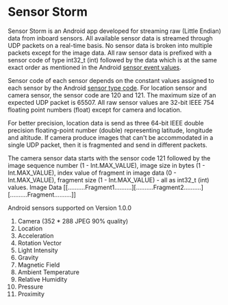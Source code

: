# Sensor Storm

Sensor Storm is an Android app developed for streaming raw (Little Endian) data from inboard sensors. All available sensor data is streamed through UDP packets on a real-time basis. No sensor data is broken into multiple packets except for the image data. All raw sensor data is prefixed with a sensor code of type int32_t (int) followed by the data which is at the same exact order as mentioned in the Android [sensor event values](https://developer.android.com/reference/android/hardware/SensorEvent#values).  

Sensor code of each sensor depends on the constant values assigned to each sensor by the Android [sensor type code](https://developer.android.com/guide/topics/sensors/sensors_overview). For location sensor and camera sensor, the sensor code are 120 and 121. The maximum size of an expected UDP packet is 65507. All raw sensor values are 32-bit IEEE 754 floating point numbers (float) except for camera and location.  

For better precision, location data is send as three 64-bit IEEE double precision floating-point number (double) representing latitude, longitude and altitude. If camera produce images that can't be accommodated in a single UDP packet, then it is fragmented and send in different packets. 

The camera sensor data starts with the sensor code 121 followed by the image sequence number (1 - Int.MAX_VALUE), image size in bytes (1 - Int.MAX_VALUE), index value of fragment in image data (0 - Int.MAX_VALUE), fragment size (1 - Int.MAX_VALUE) - all as int32_t (int) values. Image Data [[..........Fragment1..........][..........Fragment2..........][..........Fragment..........]]

Android sensors supported on Version 1.0.0
1)  Camera (352 * 288 JPEG 90% quality)
2)  Location
3)  Acceleration
4)  Rotation Vector
5)  Light Intensity
6)  Gravity
7)  Magnetic Field
8)  Ambient Temperature
9)  Relative Humidity
10) Pressure
11) Proximity